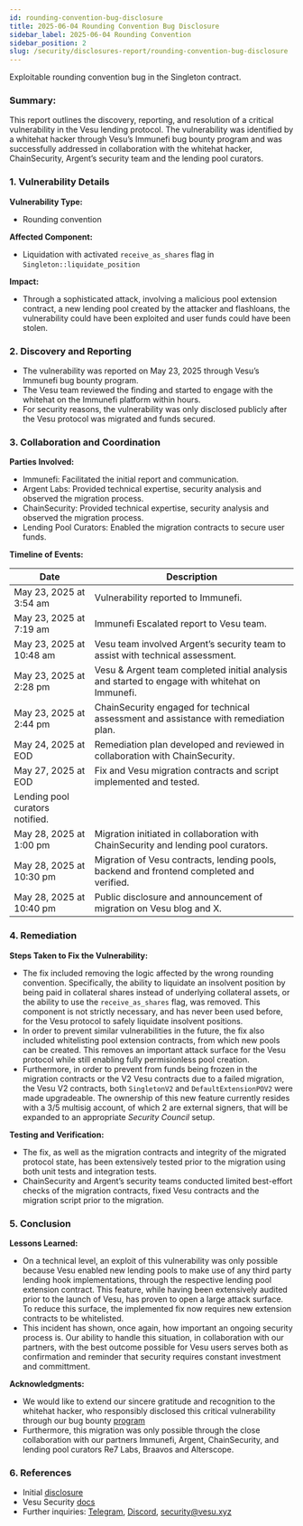 ```yaml
---
id: rounding-convention-bug-disclosure
title: 2025-06-04 Rounding Convention Bug Disclosure
sidebar_label: 2025-06-04 Rounding Convention
sidebar_position: 2
slug: /security/disclosures-report/rounding-convention-bug-disclosure
---
```


Exploitable rounding convention bug in the Singleton contract.

### Summary:

This report outlines the discovery, reporting, and resolution of a critical vulnerability in the Vesu lending protocol. The vulnerability was identified by a whitehat hacker through Vesu’s Immunefi bug bounty program and was successfully addressed in collaboration with the whitehat hacker, ChainSecurity, Argent’s security team and the lending pool curators.

### 1. Vulnerability Details

**Vulnerability Type:**

- Rounding convention

**Affected Component:**

- Liquidation with activated `receive_as_shares` flag in `Singleton::liquidate_position`

**Impact:**

- Through a sophisticated attack, involving a malicious pool extension contract, a new lending pool created by the attacker and flashloans, the vulnerability could have been exploited and user funds could have been stolen.

### 2. Discovery and Reporting

- The vulnerability was reported on May 23, 2025 through Vesu’s Immunefi bug bounty program.
- The Vesu team reviewed the finding and started to engage with the whitehat on the Immunefi platform within hours.
- For security reasons, the vulnerability was only disclosed publicly after the Vesu protocol was migrated and funds secured.

### 3. Collaboration and Coordination

**Parties Involved:**

- Immunefi: Facilitated the initial report and communication.
- Argent Labs: Provided technical expertise, security analysis and observed the migration process.
- ChainSecurity: Provided technical expertise, security analysis and observed the migration process.
- Lending Pool Curators: Enabled the migration contracts to secure user funds.

**Timeline of Events:**

| Date | Description |
| --- | --- |
| May 23, 2025 at 3:54 am | Vulnerability reported to Immunefi. |
| May 23, 2025 at 7:19 am | Immunefi Escalated report to Vesu team. |
| May 23, 2025 at 10:48 am | Vesu team involved Argent’s security team to assist with technical assessment. |
| May 23, 2025 at 2:28 pm | Vesu & Argent team completed initial analysis and started to engage with whitehat on Immunefi. |
| May 23, 2025 at 2:44 pm | ChainSecurity engaged for technical assessment and assistance with remediation plan. |
| May 24, 2025 at EOD | Remediation plan developed and reviewed in collaboration with ChainSecurity. |
| May 27, 2025 at EOD | Fix and Vesu migration contracts and script implemented and tested.
Lending pool curators notified. |
| May 28, 2025 at 1:00 pm | Migration initiated in collaboration with ChainSecurity and lending pool curators. |
| May 28, 2025 at 10:30 pm | Migration of Vesu contracts, lending pools, backend and frontend completed and verified. |
| May 28, 2025 at 10:40 pm | Public disclosure and announcement of migration on Vesu blog and X. |

### 4. Remediation

**Steps Taken to Fix the Vulnerability:**

- The fix included removing the logic affected by the wrong rounding convention. Specifically, the ability to liquidate an insolvent position by being paid in collateral shares instead of underlying collateral assets, or the ability to use the `receive_as_shares` flag, was removed. This component is not strictly necessary, and has never been used before, for the Vesu protocol to safely liquidate insolvent positions.
- In order to prevent similar vulnerabilities in the future, the fix also included whitelisting pool extension contracts, from which new pools can be created. This removes an important attack surface for the Vesu protocol while still enabling fully permisionless pool creation.
- Furthermore, in order to prevent from funds being frozen in the migration contracts or the V2 Vesu contracts due to a failed migration, the Vesu V2 contracts, both `SingletonV2` and `DefaultExtensionPOV2` were made upgradeable. The ownership of this new feature currently resides with a 3/5 multisig account, of which 2 are external signers, that will be expanded to an appropriate *Security Council* setup.

**Testing and Verification:**

- The fix, as well as the migration contracts and integrity of the migrated protocol state, has been extensively tested prior to the migration using both unit tests and integration tests.
- ChainSecurity and Argent’s security teams conducted limited best-effort checks of the migration contracts, fixed Vesu contracts and the migration script prior to the migration.

### 5. Conclusion

**Lessons Learned:**

- On a technical level, an exploit of this vulnerability was only possible because Vesu enabled new lending pools to make use of any third party lending hook implementations, through the respective lending pool extension contract. This feature, while having been extensively audited prior to the launch of Vesu, has proven to open a large attack surface. To reduce this surface, the implemented fix now requires new extension contracts to be whitelisted.
- This incident has shown, once again, how important an ongoing security process is. Our ability to handle this situation, in collaboration with our partners, with the best outcome possible for Vesu users serves both as confirmation and reminder that security requires constant investment and committment.

**Acknowledgments:**

- We would like to extend our sincere gratitude and recognition to the whitehat hacker, who responsibly disclosed this critical vulnerability through our bug bounty [program](https://immunefi.com/bug-bounty/vesu/information/)
- Furthermore, this migration was only possible through the close collaboration with our partners Immunefi, Argent, ChainSecurity, and lending pool curators Re7 Labs, Braavos and Alterscope.

### 6. References

- Initial [disclosure](https://x.com/vesuxyz/status/1927827405030244838)
- Vesu Security [docs](https://docs.vesu.xyz/security/security-basics)
- Further inquiries: [Telegram](https://t.me/VesuChat), [Discord](https://discord.gg/G9Gxgujj8T), [security@vesu.xyz](mailto:security@vesu.xyz)